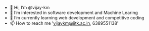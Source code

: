 - 👋 Hi, I’m @vijay-km
- 👀 I’m interested in software development and Machine Learing
- 🌱 I’m currently learning web development and competitive coding
- 📫 How to reach me 'vijaykm@iitk.ac.in, 6389551138'

<!---
vijay-km/vijay-km is a ✨ special ✨ repository because its `README.md` (this file) appears on your GitHub profile.
You can click the Preview link to take a look at your changes.
--->
